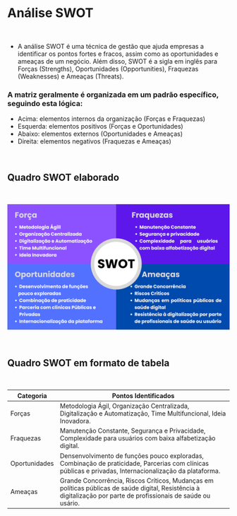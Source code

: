 # Análise SWOT
<br>

- A análise SWOT é uma técnica de gestão que ajuda empresas a identificar os pontos fortes e fracos, assim como as oportunidades e ameaças de um negócio. Além disso, SWOT é a sigla em inglês para Forças (Strengths), Oportunidades (Opportunities), Fraquezas (Weaknesses) e Ameaças (Threats).
### A matriz geralmente é organizada em um padrão específico, seguindo esta lógica:
- Acima: elementos internos da organização (Forças e Fraquezas)
- Esquerda: elementos positivos (Forças e Oportunidades)
- Abaixo: elementos externos (Oportunidades e Ameaças)
- Direita: elementos negativos (Fraquezas e Ameaças)
<br>

## Quadro SWOT elaborado
<br>
<p align="center"> <img src="https://github.com/hisokarenn/ES1-TP1/blob/771f6345529f973a0bf56098bc89e0e6e711eae9/Ideacao_Especificacao/Imagens/SWOT/SWOT.png" alt="" width="800" /></p>
<br>

## Quadro SWOT em formato de tabela
<br>

|Categoria|Pontos Identificados|
|-|-|
|Forças|Metodologia Ágil, Organização Centralizada, Digitalização e Automatização, Time Multifuncional, Ideia Inovadora.|
|Fraquezas|Manutenção Constante, Segurança e Privacidade, Complexidade para usuários com baixa alfabetização digital.|
|Oportunidades|Densenvolvimento de funções pouco exploradas, Combinação de praticidade, Parcerias com clínicas públicas e privadas, Internacionalização da plataforma.|
|Ameaças|Grande Concorrência, Riscos Críticos, Mudanças em políticas públicas de saúde digital, Resistência à digitalização por parte de profissionais de saúde ou usário.|

<br>
